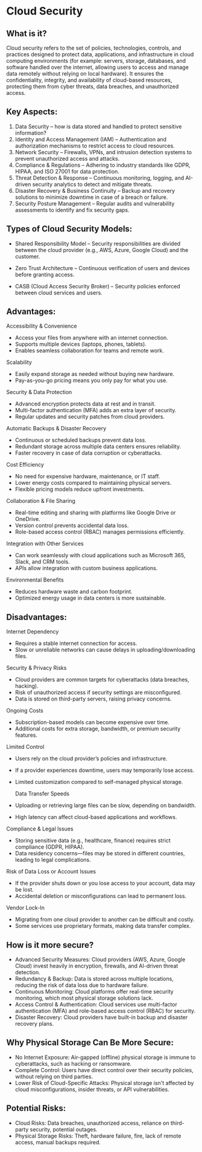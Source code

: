 # Cloud Security

## What is it? 
  Cloud security refers to the set of policies, technologies, controls, and practices designed to protect data, applications, and infrastructure in cloud computing environments (for example: servers, storage, databases, and software handled over the internet, allowing users to access and manage data remotely without relying on local hardware).
  It ensures the confidentiality, integrity, and availability of cloud-based resources, protecting them from cyber threats, data breaches, and unauthorized access.

## Key Aspects:
1. Data Security – how is data stored and handled to protect sensitive information?
2. Identity and Access Management (IAM) – Authentication and authorization mechanisms to restrict access to cloud resources.
3. Network Security – Firewalls, VPNs, and intrusion detection systems to prevent unauthorized access and attacks.
4. Compliance & Regulations – Adhering to industry standards like GDPR, HIPAA, and ISO 27001 for data protection.
5. Threat Detection & Response – Continuous monitoring, logging, and AI-driven security analytics to detect and mitigate threats.
6. Disaster Recovery & Business Continuity – Backup and recovery solutions to minimize downtime in case of a breach or failure.
7. Security Posture Management – Regular audits and vulnerability assessments to identify and fix security gaps.

## Types of Cloud Security Models:
- Shared Responsibility Model – Security responsibilities are divided between the    cloud provider (e.g., AWS, Azure, Google Cloud) and the customer.

- Zero Trust Architecture – Continuous verification of users and devices before      granting access.

- CASB (Cloud Access Security Broker) – Security policies enforced between cloud     services and users.

## Advantages:
Accessibility & Convenience
- Access your files from anywhere with an internet connection.
- Supports multiple devices (laptops, phones, tablets).
- Enables seamless collaboration for teams and remote work.

Scalability
- Easily expand storage as needed without buying new hardware.
- Pay-as-you-go pricing means you only pay for what you use.

Security & Data Protection
- Advanced encryption protects data at rest and in transit.
- Multi-factor authentication (MFA) adds an extra layer of security.
- Regular updates and security patches from cloud providers.

Automatic Backups & Disaster Recovery
- Continuous or scheduled backups prevent data loss.
- Redundant storage across multiple data centers ensures reliability.
- Faster recovery in case of data corruption or cyberattacks.

Cost Efficiency
- No need for expensive hardware, maintenance, or IT staff.
- Lower energy costs compared to maintaining physical servers.
- Flexible pricing models reduce upfront investments.

Collaboration & File Sharing
- Real-time editing and sharing with platforms like Google Drive or OneDrive.
- Version control prevents accidental data loss.
- Role-based access control (RBAC) manages permissions efficiently.

Integration with Other Services
- Can work seamlessly with cloud applications such as Microsoft 365, Slack, and CRM tools.
- APIs allow integration with custom business applications.

Environmental Benefits
- Reduces hardware waste and carbon footprint.
- Optimized energy usage in data centers is more sustainable.

## Disadvantages:
Internet Dependency
- Requires a stable internet connection for access.
- Slow or unreliable networks can cause delays in uploading/downloading files.

Security & Privacy Risks
- Cloud providers are common targets for cyberattacks (data breaches, hacking).
- Risk of unauthorized access if security settings are misconfigured.
- Data is stored on third-party servers, raising privacy concerns.

Ongoing Costs
- Subscription-based models can become expensive over time.
- Additional costs for extra storage, bandwidth, or premium security features.

Limited Control
- Users rely on the cloud provider’s policies and infrastructure.
- If a provider experiences downtime, users may temporarily lose access.
- Limited customization compared to self-managed physical storage.

  Data Transfer Speeds
- Uploading or retrieving large files can be slow, depending on bandwidth.
- High latency can affect cloud-based applications and workflows.

Compliance & Legal Issues
- Storing sensitive data (e.g., healthcare, finance) requires strict compliance (GDPR, HIPAA).
- Data residency concerns—files may be stored in different countries, leading to legal complications.

Risk of Data Loss or Account Issues
- If the provider shuts down or you lose access to your account, data may be lost.
- Accidental deletion or misconfigurations can lead to permanent loss.

Vendor Lock-In
- Migrating from one cloud provider to another can be difficult and costly.
- Some services use proprietary formats, making data transfer complex.

## How is it more secure?
- Advanced Security Measures: Cloud providers (AWS, Azure, Google Cloud) invest heavily in encryption, firewalls, and AI-driven threat detection.
- Redundancy & Backup: Data is stored across multiple locations, reducing the risk of data loss due to hardware failure.
- Continuous Monitoring: Cloud platforms offer real-time security monitoring, which most physical storage solutions lack.
- Access Control & Authentication: Cloud services use multi-factor authentication (MFA) and role-based access control (RBAC) for security.
- Disaster Recovery: Cloud providers have built-in backup and disaster recovery plans.

## Why Physical Storage Can Be More Secure:
- No Internet Exposure: Air-gapped (offline) physical storage is immune to cyberattacks, such as hacking or ransomware.
- Complete Control: Users have direct control over their security policies, without relying on third parties.
- Lower Risk of Cloud-Specific Attacks: Physical storage isn't affected by cloud misconfigurations, insider threats, or API vulnerabilities.

## Potential Risks:
- Cloud Risks: Data breaches, unauthorized access, reliance on third-party security, potential outages.
- Physical Storage Risks: Theft, hardware failure, fire, lack of remote access, manual backups required.


  
